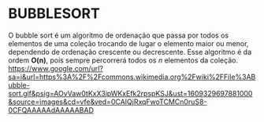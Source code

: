 # BUBBLESORT

  O bubble sort é um algorítmo de ordenação que passa por todos os elementos 
de uma coleção trocando de lugar o elemento maior ou menor, dependendo de ordenação
crescente ou decrescente.
  Esse algoritmo é da ordem **O(n)**, pois sempre percorrerá todos os *n* elementos da coleção.
https://www.google.com/url?sa=i&url=https%3A%2F%2Fcommons.wikimedia.org%2Fwiki%2FFile%3ABubble-sort.gif&psig=AOvVaw0tKxX3ipWKxEfk2rpspKSJ&ust=1609329697881000&source=images&cd=vfe&ved=0CAIQjRxqFwoTCMCn0ruS8-0CFQAAAAAdAAAAABAD
